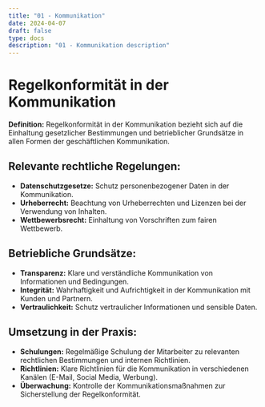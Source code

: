 ```yaml
---
title: "01 - Kommunikation"
date: 2024-04-07
draft: false
type: docs
description: "01 - Kommunikation description"
---
```


# Regelkonformität in der Kommunikation

**Definition:** Regelkonformität in der Kommunikation bezieht sich auf die Einhaltung gesetzlicher Bestimmungen und betrieblicher Grundsätze in allen Formen der geschäftlichen Kommunikation.

## Relevante rechtliche Regelungen:

- **Datenschutzgesetze:** Schutz personenbezogener Daten in der Kommunikation.
- **Urheberrecht:** Beachtung von Urheberrechten und Lizenzen bei der Verwendung von Inhalten.
- **Wettbewerbsrecht:** Einhaltung von Vorschriften zum fairen Wettbewerb.

## Betriebliche Grundsätze:

- **Transparenz:** Klare und verständliche Kommunikation von Informationen und Bedingungen.
- **Integrität:** Wahrhaftigkeit und Aufrichtigkeit in der Kommunikation mit Kunden und Partnern.
- **Vertraulichkeit:** Schutz vertraulicher Informationen und sensible Daten.

## Umsetzung in der Praxis:

- **Schulungen:** Regelmäßige Schulung der Mitarbeiter zu relevanten rechtlichen Bestimmungen und internen Richtlinien.
- **Richtlinien:** Klare Richtlinien für die Kommunikation in verschiedenen Kanälen (E-Mail, Social Media, Werbung).
- **Überwachung:** Kontrolle der Kommunikationsmaßnahmen zur Sicherstellung der Regelkonformität.
